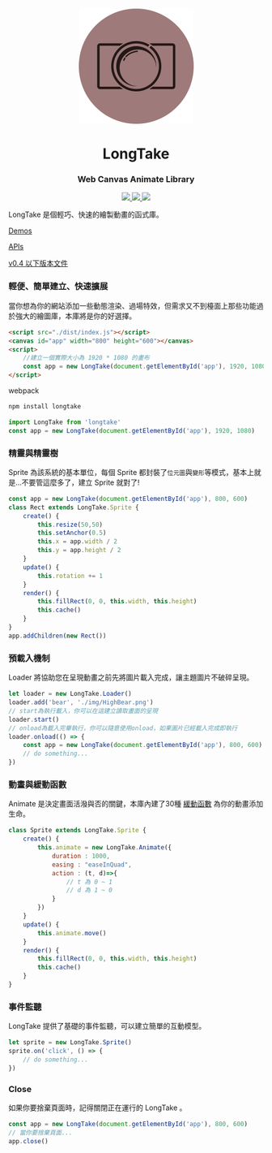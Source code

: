<br>

<p align="center"><img style="max-width: 300px" src="./logo.png"></p>

<h1 align="center">LongTake</h1>
<h3 align="center">Web Canvas Animate Library</h3>

<p align="center">
    <a href="https://www.npmjs.com/package/longtake">
        <img src="https://img.shields.io/npm/v/longtake.svg">
    </a>
    <a href="https://standardjs.com/">
        <img src="https://img.shields.io/badge/code_style-standard-brightgreen.svg" style="max-width:100%;">
    </a>
    <a href="https://github.com/KHC-ZhiHao/LongTake">
        <img src="https://img.shields.io/github/stars/KHC-ZhiHao/LongTake.svg?style=social">
    </a>
    <br>
</p>

LongTake 是個輕巧、快速的繪製動畫的函式庫。

[Demos](https://khc-zhihao.github.io/LongTake)

[APIs](https://github.com/KHC-ZhiHao/LongTake/blob/master/apis/summary.md)

[v0.4 以下版本文件](https://khc-zhihao.github.io/LongTake/old)

### 輕便、簡單建立、快速擴展

當你想為你的網站添加一些動態渲染、過場特效，但需求又不到檯面上那些功能過於強大的繪圖庫，本庫將是你的好選擇。

```html
<script src="./dist/index.js"></script>
<canvas id="app" width="800" height="600"></canvas>
<script>
    //建立一個實際大小為 1920 * 1080 的畫布
    const app = new LongTake(document.getElementById('app'), 1920, 1080)
</script>
```

webpack

```bash
npm install longtake
```

```js
import LongTake from 'longtake'
const app = new LongTake(document.getElementById('app'), 1920, 1080)
```

### 精靈與精靈樹

Sprite 為該系統的基本單位，每個 Sprite 都封裝了`位元圖`與`變形`等模式，基本上就是...不要管這麼多了，建立 Sprite 就對了!

```js
const app = new LongTake(document.getElementById('app'), 800, 600)
class Rect extends LongTake.Sprite {
    create() {
        this.resize(50,50)
        this.setAnchor(0.5)
        this.x = app.width / 2
        this.y = app.height / 2
    }
    update() {
        this.rotation += 1
    }
    render() {
        this.fillRect(0, 0, this.width, this.height)
        this.cache()
    }
}
app.addChildren(new Rect())
```

### 預載入機制

Loader 將協助您在呈現動畫之前先將圖片載入完成，讓主題圖片不破碎呈現。

```ts
let loader = new LongTake.Loader()
loader.add('bear', './img/HighBear.png')
// start為執行載入，你可以在這建立讀取畫面的呈現
loader.start()
// onload為載入完畢執行，你可以隨意使用onload，如果圖片已經載入完成即執行
loader.onload(() => {
    const app = new LongTake(document.getElementById('app'), 800, 600)
    // do something...
})
```

### 動畫與緩動函數

Animate 是決定畫面活潑與否的關鍵，本庫內建了30種 [緩動函數](https://easings.net/zh-tw) 為你的動畫添加生命。

```js
class Sprite extends LongTake.Sprite {
    create() {
        this.animate = new LongTake.Animate({
            duration : 1000,
            easing : "easeInQuad",
            action : (t, d)=>{
                // t 為 0 ~ 1
                // d 為 1 ~ 0
            }
        })
    }
    update() {
        this.animate.move()
    }
    render() {
        this.fillRect(0, 0, this.width, this.height)
        this.cache()
    }
}
```

### 事件監聽

LongTake 提供了基礎的事件監聽，可以建立簡單的互動模型。

```js
let sprite = new LongTake.Sprite()
sprite.on('click', () => {
    // do something...
})
```

### Close

如果你要捨棄頁面時，記得關閉正在運行的 LongTake 。

```js
const app = new LongTake(document.getElementById('app'), 800, 600)
// 當你要捨棄頁面...
app.close()
```
